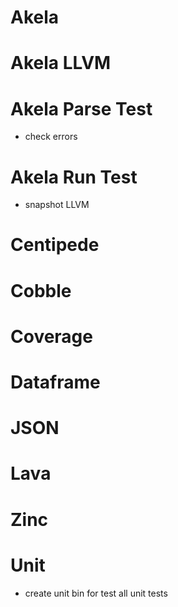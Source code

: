 # Akela

# Akela LLVM

# Akela Parse Test
* check errors

# Akela Run Test
* snapshot LLVM

# Centipede

# Cobble

# Coverage

# Dataframe

# JSON

# Lava

# Zinc

# Unit
* create unit bin for test all unit tests